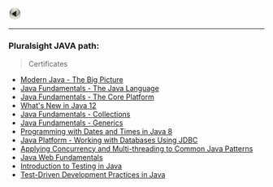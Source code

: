 <a href="https://kamil-jankowski.github.io/"><img src="pictures/button.png" alt="back_icon" width="25"/></a>
<hr>

### Pluralsight JAVA path:
> Certificates

* <a href="certificates/Modern Java - The Big Picture.pdf" target="_blank">Modern Java - The Big Picture</a>
* <a href="certificates/Java Fundamentals - The Java Language.pdf" target="_blank">Java Fundamentals - The Java Language</a>
* <a href="certificates/Java Fundamentals - The Core Platform.pdf" target="_blank">Java Fundamentals - The Core Platform</a>
* <a href="certificates/What's New in Java 12.pdf" target="_blank">What's New in Java 12</a>
* <a href="certificates/Java Fundamentals - Collections.pdf" target="_blank">Java Fundamentals - Collections</a>
* <a href="certificates/Java Fundamentals - Generics.pdf" target="_blank">Java Fundamentals - Generics</a>
* <a href="certificates/Programming with Dates and Times in Java 8.pdf" target="_blank">Programming with Dates and Times in Java 8</a>
* <a href="certificates/Java Platform - Working with Databases Using JDBC.pdf" target="_blank">Java Platform - Working with Databases Using JDBC</a>
* <a href="certificates/Applying Concurrency and Multi-threading to Common Java Patterns.pdf" target="_blank">Applying Concurrency and Multi-threading to Common Java Patterns</a>
* <a href="certificates/Java Web Fundamentals.pdf" target="_blank">Java Web Fundamentals</a>
* <a href="certificates/Introduction to Testing in Java.pdf" target="_blank">Introduction to Testing in Java</a>
* <a href="certificates/Test-Driven Development Practices in Java.pdf" target="_blank">Test-Driven Development Practices in Java</a>












